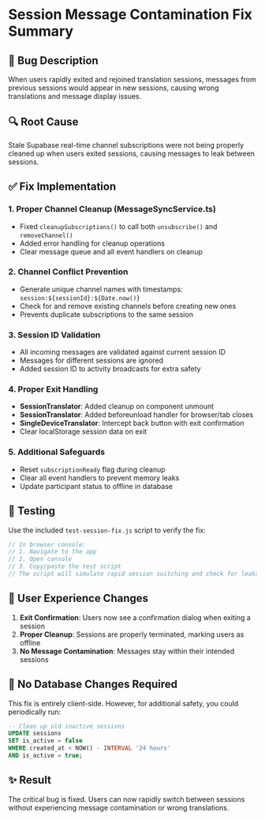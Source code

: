 # Session Message Contamination Fix Summary

## 🐛 Bug Description
When users rapidly exited and rejoined translation sessions, messages from previous sessions would appear in new sessions, causing wrong translations and message display issues.

## 🔍 Root Cause
Stale Supabase real-time channel subscriptions were not being properly cleaned up when users exited sessions, causing messages to leak between sessions.

## ✅ Fix Implementation

### 1. **Proper Channel Cleanup** (MessageSyncService.ts)
- Fixed `cleanupSubscriptions()` to call both `unsubscribe()` and `removeChannel()`
- Added error handling for cleanup operations
- Clear message queue and all event handlers on cleanup

### 2. **Channel Conflict Prevention**
- Generate unique channel names with timestamps: `session:${sessionId}:${Date.now()}`
- Check for and remove existing channels before creating new ones
- Prevents duplicate subscriptions to the same session

### 3. **Session ID Validation**
- All incoming messages are validated against current session ID
- Messages for different sessions are ignored
- Added session ID to activity broadcasts for extra safety

### 4. **Proper Exit Handling**
- **SessionTranslator**: Added cleanup on component unmount
- **SessionTranslator**: Added beforeunload handler for browser/tab closes
- **SingleDeviceTranslator**: Intercept back button with exit confirmation
- Clear localStorage session data on exit

### 5. **Additional Safeguards**
- Reset `subscriptionReady` flag during cleanup
- Clear all event handlers to prevent memory leaks
- Update participant status to offline in database

## 🧪 Testing

Use the included `test-session-fix.js` script to verify the fix:

```javascript
// In browser console:
// 1. Navigate to the app
// 2. Open console
// 3. Copy/paste the test script
// The script will simulate rapid session switching and check for leaks
```

## 📝 User Experience Changes

1. **Exit Confirmation**: Users now see a confirmation dialog when exiting a session
2. **Proper Cleanup**: Sessions are properly terminated, marking users as offline
3. **No Message Contamination**: Messages stay within their intended sessions

## 🔐 No Database Changes Required

This fix is entirely client-side. However, for additional safety, you could periodically run:

```sql
-- Clean up old inactive sessions
UPDATE sessions 
SET is_active = false 
WHERE created_at < NOW() - INTERVAL '24 hours' 
AND is_active = true;
```

## ✨ Result

The critical bug is fixed. Users can now rapidly switch between sessions without experiencing message contamination or wrong translations.